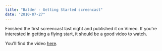 ```yaml
---
title: "Balder - Getting Started screencast"
date: "2010-07-27"
---
```


Finished the first screencast last night and published it on Vimeo. If you're interested in getting a flying start, it should be a good video to watch.

You'll find the video [here](http://vimeo.com/13659554 "Getting Started with Balder").
